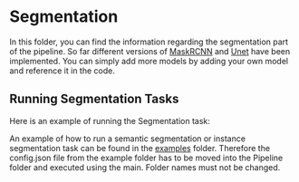 # Segmentation 

In this folder, you can find the information regarding the segmentation part of the pipeline. So far different versions of [MaskRCNN](https://arxiv.org/pdf/1703.06870.pdf) and [Unet](https://arxiv.org/pdf/1505.04597.pdf) have been implemented. You can simply add more models by adding your own model and reference it in the code.

## Running Segmentation Tasks

Here is an example of running the Segmentation task:

An example of how to run a semantic segmentation or instance segmentation task can be found in the [examples](examples) folder. Therefore the config.json file from the example folder has to be moved into the Pipeline folder and executed using the main.
Folder names must not be changed.